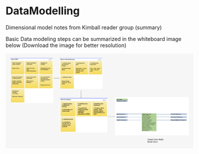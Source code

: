 # DataModelling
 Dimensional model notes from Kimball reader group (summary)

Basic Data modeling steps can be summarized in the whiteboard image below
(Download the image for better resolution)

![Data Modeling Steps](images/DM1.png)

